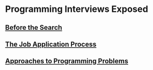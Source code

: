 # Programming Interviews Exposed

## [Before the Search](before-the-search)

## [The Job Application Process](the-job-application-process)

## [Approaches to Programming Problems](approaches-to-programming-problems)
